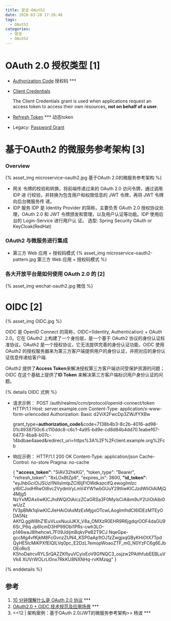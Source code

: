 ```yaml
---
title: 安全-OAuth2
date: 2020-03-20 17:28:48
tags:
  - OAuth2
categories: 
  - 安全
  - OAuth2
---
```


<p></p>
<!-- more -->


# OAuth 2.0  授权类型 [1]

+ [Authorization Code](https://oauth.net/2/grant-types/authorization-code/) 授权码 ***

+ [Client Credentials](https://oauth.net/2/grant-types/client-credentials/)

  The Client Credentials grant is used when applications request an access token to access their own resources, **not on behalf of a user**.

+ [Refresh Token](https://oauth.net/2/grant-types/refresh-token/)  *** 
  动态token
  
+ Legacy: [Password Grant](https://oauth.net/2/grant-types/password/)

# 基于OAuth2 的微服务参考架构 [3]

### Overview

{%   asset_img   microservice-oauth2.jpg  基于OAuth 2.0的微服务参考架构 %}
+ 网关
令牌的校验和转换，将前端传递过来的 OAuth 2.0 访问令牌，通过调用 IDP 进
行校验，并转换为包含用户和权限信息的 JWT 令牌，再将 JWT 令牌向后台微服务传
递。
+ IDP 服务
IDP 是 Identity Provider 的简称，主要负责 OAuth 2.0 授权协议处理，OAuth 2.0 和
JWT 令牌颁发和管理，以及用户认证等功能。IDP 使用后台的 Login-Service 进行用户认
证。
选型:   Spring Security OAuth  or KeyCloak(RedHat)

### OAuth2 与微服务进行集成
+ 第三方 Web 应用 + 授权码模式
{%   asset_img   microservice-oauth2-pattern.jpg 第三方 Web 应用 + 授权码模式  %}

### 各大开放平台是如何使用 OAuth 2.0 的 [2]
{%   asset_img   wechat-oauth2.jpg  微信   %}


# OIDC [2]
{%   asset_img   OIDC.jpg   %}

OIDC 是 OpenID Connect 的简称，OIDC=(Identity, Authentication) + OAuth 2.0。它在 OAuth2 上构建了一个身份层，是一个基于 OAuth2 协议的身份认证标准协议。OAuth2 是一个授权协议，它无法提供完善的身份认证功能，OIDC 使用 OAuth2 的授权服务器来为第三方客户端提供用户的身份认证，并把对应的身份认证信息传递给客户端.

OAuth2 提供了**Access Token**来解决授权第三方客户端访问受保护资源的问题；OIDC 在这个基础上提供了**ID Token** 来解决第三方客户端标识用户身份认证的问题。


{% details  OIDC 式例 %}
+ 请求示例：
  POST /auth/realms/ccm/protocol/openid-connect/token HTTP/1.1
  Host: server.example.com
  Content-Type: application/x-www-form-urlencoded
  Authorization: Basic d2ViX2FwcDp3ZWJfYXBw

  grant_type=**authorization_code**&code=7138b4b3-8c2b-4016-ad98-01c4938750c6.c110ddc8-c6c1-4a95-bd9e-cd8d84b4dd70.1eabef67-6473-4ba8-b07c-14bdbae4aaed&redirect_uri=https%3A%2F%2Fclient.example.org%2Fcb

+ 响应示例：
 HTTP/1.1 200 OK
  Content-Type: application/json
  Cache-Control: no-store
  Pragma: no-cache

  {
   **"access_token"**: "SlAV32hkKG",
   "token_type": "Bearer",
   "refresh_token": "8xLOxBtZp8",
   "expires_in": 3600,
   **"id_token"**: "eyJhbGciOiJSUzI1NiIsImtpZCI6IjFlOWdkazcifQ.ewogImlzc
     yI6ICJodHRwOi8vc2VydmVyLmV4YW1wbGUuY29tIiwKICJzdWIiOiAiMjQ4Mjg5
     NzYxMDAxIiwKICJhdWQiOiAiczZCaGRSa3F0MyIsCiAibm9uY2UiOiAibi0wUzZ
     fV3pBMk1qIiwKICJleHAiOiAxMzExMjgxOTcwLAogImlhdCI6IDEzMTEyODA5Nz
     AKfQ.ggW8hZ1EuVLuxNuuIJKX_V8a_OMXzR0EHR9R6jgdqrOOF4daGU96Sr_P6q
     Jp6IcmD3HP99Obi1PRs-cwh3LO-p146waJ8IhehcwL7F09JdijmBqkvPeB2T9CJ
     NqeGpe-gccMg4vfKjkM8FcGvnzZUN4_KSP0aAp1tOJ1zZwgjxqGByKHiOtX7Tpd
     QyHE5lcMiKPXfEIQILVq0pc_E2DzL7emopWoaoZTF_m0_N0YzFC6g6EJbOEoRoS
     K5hoDalrcvRYLSrQAZZKflyuVCyixEoV9GfNQC3_osjzw2PAithfubEEBLuVVk4
     XUVrWOLrLl0nx7RkKU8NXNHq-rvKMzqg"
  }

{% enddetails  %}

## 参考
1. [10 分钟理解什么是 OAuth 2.0 协议](https://deepzz.com/post/what-is-oauth2-protocol.html) ***
2. [OAuth2.0 + OIDC 技术规范及应用场景](http://koca.szkingdom.com/forum/t/topic/139) ***
3. <<12 | 架构案例：基于OAuth 2.0/JWT的微服务参考架构>>  杨波 ***